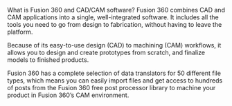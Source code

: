 What is Fusion 360 and CAD/CAM software?
Fusion 360 combines CAD and CAM applications into a single, well-integrated software. It includes all the tools you need to go from design to fabrication, without having to leave the platform.

Because of its easy-to-use design (CAD) to machining (CAM) workflows, it allows you to design and create prototypes from scratch, and finalize models to finished products.

Fusion 360 has a complete selection of data translators for 50 different file types, which means you can easily import files and get access to hundreds of posts from the Fusion 360 free post processor library to machine your product in Fusion 360’s CAM environment.
